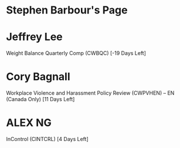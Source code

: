# Stephen Barbour's Page




# Jeffrey Lee


Weight Balance Quarterly Comp (CWBQC) [-19 Days Left]



# Cory Bagnall


Workplace Violence and Harassment Policy Review (CWPVHEN) – EN (Canada Only) [11 Days Left]



# ALEX NG


InControl (CINTCRL) [4 Days Left]



